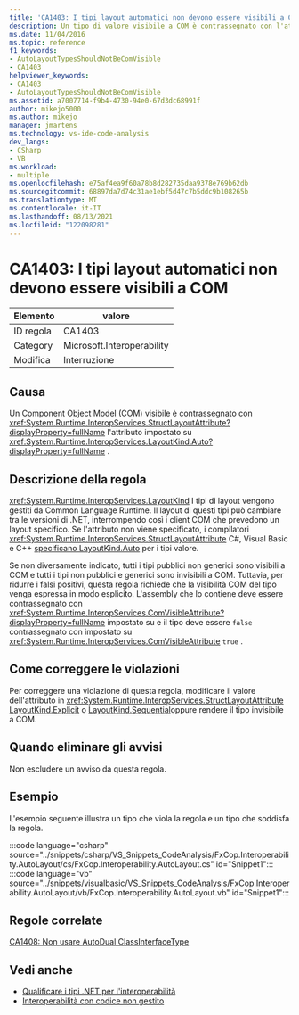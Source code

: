 ```yaml
---
title: 'CA1403: I tipi layout automatici non devono essere visibili a COM'
description: Un tipo di valore visibile a COM è contrassegnato con l'attributo System.Runtime.InteropServices.StructLayoutAttribute impostato su LayoutKind.Auto.
ms.date: 11/04/2016
ms.topic: reference
f1_keywords:
- AutoLayoutTypesShouldNotBeComVisible
- CA1403
helpviewer_keywords:
- CA1403
- AutoLayoutTypesShouldNotBeComVisible
ms.assetid: a7007714-f9b4-4730-94e0-67d3dc68991f
author: mikejo5000
ms.author: mikejo
manager: jmartens
ms.technology: vs-ide-code-analysis
dev_langs:
- CSharp
- VB
ms.workload:
- multiple
ms.openlocfilehash: e75af4ea9f60a78b8d282735daa9378e769b62db
ms.sourcegitcommit: 68897da7d74c31ae1ebf5d47c7b5ddc9b108265b
ms.translationtype: MT
ms.contentlocale: it-IT
ms.lasthandoff: 08/13/2021
ms.locfileid: "122098281"
---
```

# <a name="ca1403-auto-layout-types-should-not-be-com-visible"></a>CA1403: I tipi layout automatici non devono essere visibili a COM

|Elemento|valore|
|-|-|
|ID regola|CA1403|
|Category|Microsoft.Interoperability|
|Modifica|Interruzione|

## <a name="cause"></a>Causa

Un Component Object Model (COM) visibile è contrassegnato con <xref:System.Runtime.InteropServices.StructLayoutAttribute?displayProperty=fullName> l'attributo impostato su <xref:System.Runtime.InteropServices.LayoutKind.Auto?displayProperty=fullName> .

## <a name="rule-description"></a>Descrizione della regola

<xref:System.Runtime.InteropServices.LayoutKind> I tipi di layout vengono gestiti da Common Language Runtime. Il layout di questi tipi può cambiare tra le versioni di .NET, interrompendo così i client COM che prevedono un layout specifico. Se l'attributo non viene specificato, i compilatori <xref:System.Runtime.InteropServices.StructLayoutAttribute> C#, Visual Basic e C++ [specificano LayoutKind.Auto](<xref:System.Runtime.InteropServices.LayoutKind.Auto>) per i tipi valore.

Se non diversamente indicato, tutti i tipi pubblici non generici sono visibili a COM e tutti i tipi non pubblici e generici sono invisibili a COM. Tuttavia, per ridurre i falsi positivi, questa regola richiede che la visibilità COM del tipo venga espressa in modo esplicito. L'assembly che lo contiene deve essere contrassegnato con <xref:System.Runtime.InteropServices.ComVisibleAttribute?displayProperty=fullName> impostato su e il tipo deve essere `false` contrassegnato con impostato su <xref:System.Runtime.InteropServices.ComVisibleAttribute> `true` .

## <a name="how-to-fix-violations"></a>Come correggere le violazioni

Per correggere una violazione di questa regola, modificare il valore dell'attributo in <xref:System.Runtime.InteropServices.StructLayoutAttribute> [LayoutKind.Explicit](<xref:System.Runtime.InteropServices.LayoutKind.Explicit>) o [LayoutKind.Sequential](<xref:System.Runtime.InteropServices.LayoutKind.Sequential>)oppure rendere il tipo invisibile a COM.

## <a name="when-to-suppress-warnings"></a>Quando eliminare gli avvisi

Non escludere un avviso da questa regola.

## <a name="example"></a>Esempio

L'esempio seguente illustra un tipo che viola la regola e un tipo che soddisfa la regola.

:::code language="csharp" source="../snippets/csharp/VS_Snippets_CodeAnalysis/FxCop.Interoperability.AutoLayout/cs/FxCop.Interoperability.AutoLayout.cs" id="Snippet1":::
:::code language="vb" source="../snippets/visualbasic/VS_Snippets_CodeAnalysis/FxCop.Interoperability.AutoLayout/vb/FxCop.Interoperability.AutoLayout.vb" id="Snippet1":::

## <a name="related-rules"></a>Regole correlate

[CA1408: Non usare AutoDual ClassInterfaceType](../code-quality/ca1408.md)

## <a name="see-also"></a>Vedi anche

- [Qualificare i tipi .NET per l'interoperabilità](/dotnet/framework/interop/qualifying-net-types-for-interoperation)
- [Interoperabilità con codice non gestito](/dotnet/framework/interop/index)
